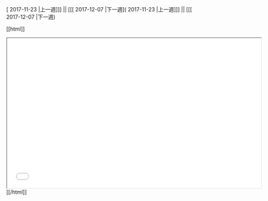 [ 2017-11-23 |上一週]]] || [[[ 2017-12-07 |下一週]( 2017-11-23 |上一週]]] || [[[ 2017-12-07 |下一週)



[[html]]
<iframe src='<http://pad.hackingthursday.org>  ?showControls=true&showChat=true&showLineNumbers=true&useMonospaceFont=false' width=675 height=400></iframe>
[[/html]]